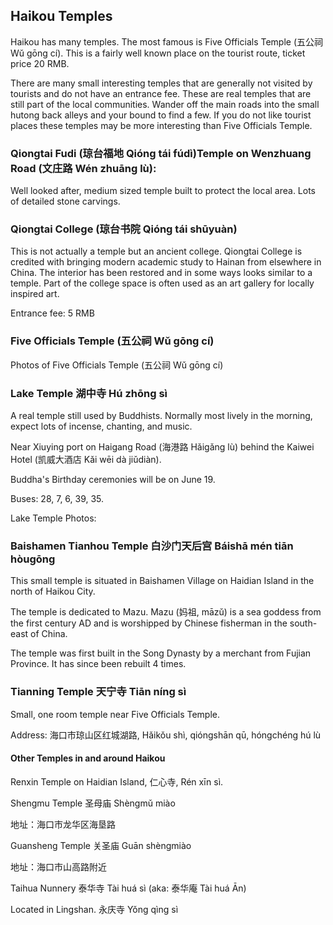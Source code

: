 ## Haikou Temples

Haikou has many temples. The most famous is Five Officials Temple (五公祠 Wǔ gōng cí). This is a  fairly well known place on the tourist route, ticket price 20 RMB.

There are many small interesting temples that are generally not visited by tourists and do not have an entrance fee. These are real temples that are still part of the local communities. Wander off the main roads into the small hutong back alleys and your bound to find a few. If you do not like tourist places these temples may be more interesting than Five Officials Temple.
 
### Qiongtai Fudi (琼台福地 Qióng tái fúdì)Temple on Wenzhuang Road (文庄路 Wén zhuāng lù):

Well looked after, medium sized temple built to protect the local area. Lots of detailed stone carvings.
<div class="mb-5" id="fudi-photos" style="max-width:90%;margin:auto"></div>

### Qiongtai College (琼台书院 Qióng tái shūyuàn)

This is not actually a temple but an ancient college. Qiongtai College is credited with bringing modern academic study to Hainan from elsewhere in China. The interior has been restored and in some ways looks similar to a temple. Part of the college space is often used as an art gallery for locally inspired art.

Entrance fee: 5 RMB
<div id="qiongtai-college-photos" style="max-width:90%;margin:auto"></div>

### Five Officials Temple (五公祠 Wǔ gōng cí)

Photos of Five Officials Temple (五公祠 Wǔ gōng cí)
<div id="wugongci-photos" style="max-width:90%;margin:auto"></div>

### Lake Temple 湖中寺 Hú zhōng sì

A real temple still used by Buddhists. Normally most lively in the morning, expect lots of incense, chanting, and music.

Near Xiuying port on Haigang Road (海港路 Hǎigǎng lù) behind the Kaiwei Hotel (凯威大酒店 Kǎi wēi dà jiǔdiàn).

Buddha's Birthday ceremonies will be on June 19.

Buses: 28, 7, 6, 39, 35.

Lake Temple Photos:

<div id="lake-temple-photos" style="max-width:90%;margin:auto"></div>

### Baishamen Tianhou Temple 白沙门天后宫 Báishā mén tiān hòugōng

This small temple is situated in Baishamen Village on Haidian Island in the north of Haikou City.

The temple is dedicated to Mazu. Mazu (妈祖, māzǔ) is a sea goddess from the first century AD and is worshipped by Chinese fisherman in the south-east of China.

The temple was first built in the Song Dynasty by a merchant from Fujian Province. It has since been rebuilt 4 times.

 
### Tianning Temple 天宁寺 Tiān níng sì

Small, one room temple near Five Officials Temple.

Address: 海口市琼山区红城湖路, Hǎikǒu shì, qióngshān qū, hóngchéng hú lù

<div class="mb-5" id="tianning-temple-photos" style="max-width:90%;margin:auto"></div>


#### Other Temples in and around Haikou

Renxin Temple on Haidian Island, 仁心寺, Rén xīn sì.
 
Shengmu Temple 圣母庙 Shèngmǔ miào

地址：海口市龙华区海垦路

Guansheng Temple 关圣庙 Guān shèngmiào

地址：海口市山高路附近

Taihua Nunnery 泰华寺 Tài huá sì (aka: 泰华庵 Tài huá Ān)

Located in Lingshan.
永庆寺 Yǒng qìng sì

<div id="haidian-temples-photos" style="max-width:90%;margin:auto"></div>